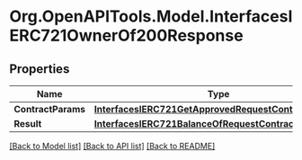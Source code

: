 # Org.OpenAPITools.Model.InterfacesIERC721OwnerOf200Response

## Properties

Name | Type | Description | Notes
------------ | ------------- | ------------- | -------------
**ContractParams** | [**InterfacesIERC721GetApprovedRequestContractParams**](InterfacesIERC721GetApprovedRequestContractParams.md) |  | 
**Result** | [**InterfacesIERC721BalanceOfRequestContractParams**](InterfacesIERC721BalanceOfRequestContractParams.md) |  | 

[[Back to Model list]](../README.md#documentation-for-models) [[Back to API list]](../README.md#documentation-for-api-endpoints) [[Back to README]](../README.md)

